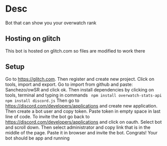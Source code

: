 # Desc

Bot that can show you your overwatch rank


## Hosting on glitch
This bot is hosted on glitch.com so files are modified to work there
## Setup
Go to https://glitch.com. Then register and create new project. Click on tools, import and export. Go to import from github and paste:
Sanchezo/owSR and click ok. Then install dependencies by clicking on tools, terminal and typing in commands
` npm install overwatch-stats-api`
 `npm install discord.js`
Then go to https://discord.com/developers/applications and create new application. Then create a bot user and copy token. Paste token in empty space in last line of code. To invite the bot go back to https://discord.com/developers/applications and click on oauth. Select bot 
and scroll down. Then select administrator and copy link that is in the middle of the page. Paste it in browser and invite the bot.
Congrats! Your bot should be app and running

 

